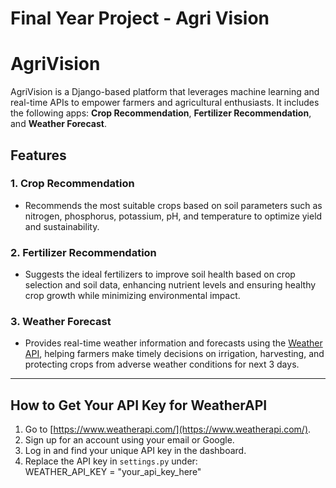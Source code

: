 # Final Year Project - Agri Vision

# AgriVision  

AgriVision is a Django-based platform that leverages machine learning and real-time APIs to empower farmers and agricultural enthusiasts. It includes the following apps: **Crop Recommendation**, **Fertilizer Recommendation**, and **Weather Forecast**.  

## Features  

### 1. **Crop Recommendation**  
- Recommends the most suitable crops based on soil parameters such as nitrogen, phosphorus, potassium, pH, and temperature to optimize yield and sustainability.  

### 2. **Fertilizer Recommendation**  
- Suggests the ideal fertilizers to improve soil health based on crop selection and soil data, enhancing nutrient levels and ensuring healthy crop growth while minimizing environmental impact.  

### 3. **Weather Forecast**  
- Provides real-time weather information and forecasts using the [Weather API](https://www.weatherapi.com/), helping farmers make timely decisions on irrigation, harvesting, and protecting crops from adverse weather conditions for next 3 days.

---

## How to Get Your API Key for WeatherAPI  

1. Go to [https://www.weatherapi.com/](https://www.weatherapi.com/).  
2. Sign up for an account using your email or Google.  
3. Log in and find your unique API key in the dashboard.  
4. Replace the API key in `settings.py` under:  
   WEATHER_API_KEY = "your_api_key_here"
